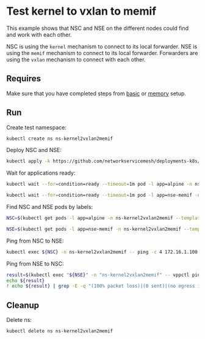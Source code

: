 # Test kernel to vxlan to memif

This example shows that NSC and NSE on the different nodes could find and work with each other.

NSC is using the `kernel` mechanism to connect to its local forwarder.
NSE is using the `memif` mechanism to connect to its local forwarder.
Forwarders are using the `vxlan` mechanism to connect with each other.

## Requires

Make sure that you have completed steps from [basic](../../basic) or [memory](../../memory) setup.

## Run

Create test namespace:
```bash
kubectl create ns ns-kernel2vxlan2memif
```

Deploy NSC and NSE:
```bash
kubectl apply -k https://github.com/networkservicemesh/deployments-k8s/examples/use-cases/Kernel2Vxlan2Memif?ref=3824d9283a9e50655f80ed3a2753cdb8a62be30b
```

Wait for applications ready:
```bash
kubectl wait --for=condition=ready --timeout=1m pod -l app=alpine -n ns-kernel2vxlan2memif
```
```bash
kubectl wait --for=condition=ready --timeout=1m pod -l app=nse-memif -n ns-kernel2vxlan2memif
```

Find NSC and NSE pods by labels:
```bash
NSC=$(kubectl get pods -l app=alpine -n ns-kernel2vxlan2memif --template '{{range .items}}{{.metadata.name}}{{"\n"}}{{end}}')
```
```bash
NSE=$(kubectl get pods -l app=nse-memif -n ns-kernel2vxlan2memif --template '{{range .items}}{{.metadata.name}}{{"\n"}}{{end}}')
```

Ping from NSC to NSE:
```bash
kubectl exec ${NSC} -n ns-kernel2vxlan2memif -- ping -c 4 172.16.1.100
```

Ping from NSE to NSC:
```bash
result=$(kubectl exec "${NSE}" -n "ns-kernel2vxlan2memif" -- vppctl ping 172.16.1.101 repeat 4)
echo ${result}
! echo ${result} | grep -E -q "(100% packet loss)|(0 sent)|(no egress interface)"
```

## Cleanup

Delete ns:
```bash
kubectl delete ns ns-kernel2vxlan2memif
```

